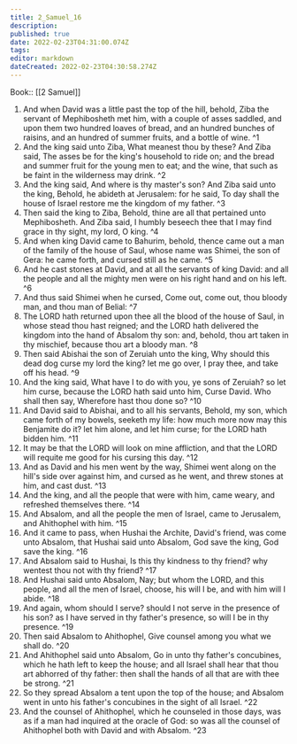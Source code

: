 ```yaml
---
title: 2_Samuel_16
description: 
published: true
date: 2022-02-23T04:31:00.074Z
tags: 
editor: markdown
dateCreated: 2022-02-23T04:30:58.274Z
---
```


 Book:: [[2 Samuel]]
 1. And when David was a little past the top of the hill, behold, Ziba the servant of Mephibosheth met him, with a couple of asses saddled, and upon them two hundred loaves of bread, and an hundred bunches of raisins, and an hundred of summer fruits, and a bottle of wine. ^1
 2. And the king said unto Ziba, What meanest thou by these? And Ziba said, The asses be for the king's household to ride on; and the bread and summer fruit for the young men to eat; and the wine, that such as be faint in the wilderness may drink. ^2
 3. And the king said, And where is thy master's son? And Ziba said unto the king, Behold, he abideth at Jerusalem: for he said, To day shall the house of Israel restore me the kingdom of my father. ^3
 4. Then said the king to Ziba, Behold, thine are all that pertained unto Mephibosheth. And Ziba said, I humbly beseech thee that I may find grace in thy sight, my lord, O king. ^4
 5. And when king David came to Bahurim, behold, thence came out a man of the family of the house of Saul, whose name was Shimei, the son of Gera: he came forth, and cursed still as he came. ^5
 6. And he cast stones at David, and at all the servants of king David: and all the people and all the mighty men were on his right hand and on his left. ^6
 7. And thus said Shimei when he cursed, Come out, come out, thou bloody man, and thou man of Belial: ^7
 8. The LORD hath returned upon thee all the blood of the house of Saul, in whose stead thou hast reigned; and the LORD hath delivered the kingdom into the hand of Absalom thy son: and, behold, thou art taken in thy mischief, because thou art a bloody man. ^8
 9. Then said Abishai the son of Zeruiah unto the king, Why should this dead dog curse my lord the king? let me go over, I pray thee, and take off his head. ^9
 10. And the king said, What have I to do with you, ye sons of Zeruiah? so let him curse, because the LORD hath said unto him, Curse David. Who shall then say, Wherefore hast thou done so? ^10
 11. And David said to Abishai, and to all his servants, Behold, my son, which came forth of my bowels, seeketh my life: how much more now may this Benjamite do it? let him alone, and let him curse; for the LORD hath bidden him. ^11
 12. It may be that the LORD will look on mine affliction, and that the LORD will requite me good for his cursing this day. ^12
 13. And as David and his men went by the way, Shimei went along on the hill's side over against him, and cursed as he went, and threw stones at him, and cast dust. ^13
 14. And the king, and all the people that were with him, came weary, and refreshed themselves there. ^14
 15. And Absalom, and all the people the men of Israel, came to Jerusalem, and Ahithophel with him. ^15
 16. And it came to pass, when Hushai the Archite, David's friend, was come unto Absalom, that Hushai said unto Absalom, God save the king, God save the king. ^16
 17. And Absalom said to Hushai, Is this thy kindness to thy friend? why wentest thou not with thy friend? ^17
 18. And Hushai said unto Absalom, Nay; but whom the LORD, and this people, and all the men of Israel, choose, his will I be, and with him will I abide. ^18
 19. And again, whom should I serve? should I not serve in the presence of his son? as I have served in thy father's presence, so will I be in thy presence. ^19
 20. Then said Absalom to Ahithophel, Give counsel among you what we shall do. ^20
 21. And Ahithophel said unto Absalom, Go in unto thy father's concubines, which he hath left to keep the house; and all Israel shall hear that thou art abhorred of thy father: then shall the hands of all that are with thee be strong. ^21
 22. So they spread Absalom a tent upon the top of the house; and Absalom went in unto his father's concubines in the sight of all Israel. ^22
 23. And the counsel of Ahithophel, which he counseled in those days, was as if a man had inquired at the oracle of God: so was all the counsel of Ahithophel both with David and with Absalom. ^23
